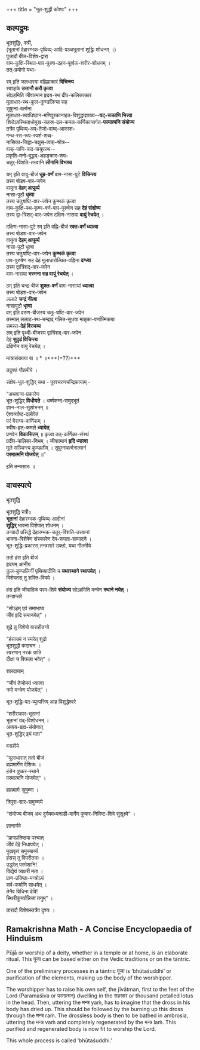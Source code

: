 +++
title = "भूत-शुद्धौ कोशाः"
+++

## कल्पद्रुमः
भूतशुद्धिः, स्त्री,  
(भूतानां देहारम्भक-पृथिव्य्-आदि-पञ्चभूतानां शुद्धिः शोधनम् ।)  
पूजादौ बीज-विशेष-द्वारा  
वाम-कुक्षि-स्थित-पाप-पुरुष-दहन-पूर्व्वक-शरीर-शोधनम् ।  
तत्-प्रयोगो यथा-  

रम् इति जलधारया वह्निप्राकारं **विचिन्त्य**  
स्वाङ्के **उत्तानौ करौ कृत्वा**  
सोऽहमिति जीवात्मानं हृदय-स्थं दीप-कलिकाकारं  
मूलाधार-स्थ-कुल-कुण्डलिन्या सह  
सुषुम्ना-वर्त्मना  
मूलाधार-स्वाधिष्ठान-मणिपुरकानाहत-विशुद्धाज्ञाख्य--**षट्-चक्राणि भित्त्वा**  
शिरोऽवस्थिताधोमुख-सहस्र-दल-कमल-कर्णिकान्तर्गत-**परमात्मनि संयोज्य**  
तत्रैव पृथिव्य्-अप्-तेजो-वाय्व्-आकाश-  
गन्ध-रस-रूप-स्पर्श-शब्द-  
नासिका-जिह्वा-चक्षुस्-त्वक्-श्रोत्र--  
वाक्-पाणि-पाद-पायूपस्थ--  
प्रकृति-मनो-बुद्ध्य्-अहङ्कार-रूप-  
चतुर्-विंशति-तत्त्वानि **लीनानि विभाव्य**   

यम् इति वायु-बीजं **धूम्र-वर्णं** वाम-नासा-पुटे **विचिन्त्य**  
तस्य षोडष-वार-जपेन  
वायुना **देहम् आपूर्य्य**  
नासा-पुटौ **धृत्वा**  
तस्य चतुःषष्टि-वार-जपेन कुम्भकं कृत्वा  
वाम-कुक्षि-स्थ-कृष्ण-वर्ण-पाप-पुरुषेण सह **देहं संशोष्य**  
तस्य द्वा-त्रिंशद्-वार-जपेन दक्षिण-नासया **वायुं रेचयेत्** ।

दक्षिण-नासा-पुटे रम् इति वह्नि-बीजं **रक्त-वर्णं ध्यात्वा**  
तस्य षोडश-वार-जपेन  
वायुना **देहम् आपूर्य्य**  
नासा-पुटौ धृत्वा  
तस्य चतुःषष्टि-वार-जपेन **कुम्भकं कृत्वा**  
पाप-पुरुषेण सह देहं मूलाधारोत्थित-वह्निना **दग्ध्वा**  
तस्य द्वात्रिंशद्-वार-जपेन  
वाम-नासया **भस्मना सह वायुं रेचयेत्** । 

ठम् इति चन्द्र-बीजं **शुक्ल-वर्णं** वाम-नासायां **ध्यात्वा**  
तस्य षोडश-वार-जपेन  
ललाटे **चन्द्रं नीत्वा**  
नासापुटौ **धृत्वा**  
वम् इति वरुण-बीजस्य चतुः-षष्टि-वार-जपेन  
तस्माल् ललाट-स्थ-चन्द्राद् गलित-सुधया मातृका-वर्णात्मिकया  
समस्त-**देहं विरचय्य**  
लम् इति पृथ्वी-बीजस्य द्वात्रिंशद्-वार-जपेन  
देहं **सुदृढं विचिन्त्य**  
दक्षिणेन वायुं रेचयेत् ।  

<div class="js_include" url="/AgamaH/AryaH/hinduism/AchAraH/kriyAH/angAni/articles/bhUta-shuddhiH_gautamIye/"  newLevelForH1="5" includeTitle="false"> </div>  


मात्रासंख्यया वा ॥ * ॥+++(=??)+++

तदुक्तं गौतमीये ।



संक्षेप-भूत-शुद्धिर् यथा - पुरश्चरणचन्द्रिकायाम् -

“अथवान्य-प्रकारेण  
भूत-शुद्धिर् **विधीयते** ।
धर्म्मकन्द-समुद्भूतं  
ज्ञान-नाल-सुशोभनम् ॥  
ऐश्वर्य्याष्ट-दलोपेतं  
परं वैराग्य-कर्णिकम् ।  
स्वीय-हृत्-कमले **ध्यायेत्**  
प्रणवेन **विकासितम्** ॥
कृत्वा तत्-कर्णिका-संस्थं  
प्रदीप-कलिका-निभम् ।
जीवात्मानं **हृदि ध्यात्वा**  
मूले सञ्चिन्त्य कुण्डलीम् ।
सुषुम्नावर्त्मनात्मानं  
**परमात्मनि योजयेत्** ॥”

इति तन्त्रसारः ॥

## वाचस्पत्ये

भूतशुद्धि

भूतशुद्धि स्त्री०  
**भूतानां** देहारम्भक-पृथिव्य्-आदीनां  
**शुद्धिर्** भावना विशेषात् शोधनम् ।  
तन्त्रादौ प्रसिद्धे देहारम्भक-चतुर्-विंशति-तत्त्वानां  
भावना-विशेषेण संस्कारेण देव-रूपता-सम्पादने ।  
भूत-शुद्धि-प्रकारस् तन्त्रसारे उक्तो, यथा गौतमीये 

<div class="js_include" url="/AgamaH/AryaH/hinduism/AchAraH/kriyAH/angAni/articles/bhUta-shuddhiH_gautamIye/"  newLevelForH1="5" includeTitle="false"> </div>  


ततो हंस इति बीजं  
हृदयम् आनीय  
कुल-कुण्डलिनीं पृथिव्यादीनि च **यथास्थाने स्थापयेत्** ।  
विशेषतस् तु शक्ति-विषये । 

हंस इति जीवादिकं परम-शिवे **संयोज्य**
सोऽहमिति मन्त्रेण **स्थाने नयेत्** ।  
तन्त्रान्तरे  

“सोऽहम् एवं समाभाष्य  
जीवं हृदि समानयेत्” । 

शूद्रे तु विशेषो वाराहीतन्त्रे  

“हंसाख्यं न स्मरेत् शुद्रो  
भूतशुद्धौ कदाचन ।  
स्वरणान् नरकं याति  
दीक्षा च विफला भवेत्” । 

शारदायाम्  

“जीवं तेजोमयं ध्यात्वा  
नमो मन्त्रेण योजयेत्” । 

भूत-शुद्धि-पद-व्युत्पत्तिम् आह विशुद्धेश्वरे  

“शरीराकार-भूतानां  
भूतानां यद्-विशोधनम् ।  
अव्यय-ब्रह्म-संयोगात्  
भूत-शुद्धिर् इयं मता” 

वराहीये

“मूलाधारात् ततो बीजं  
ब्रह्ममार्गेण देशिकः ।  
हंसेन पुष्कर-स्थाने  
परमात्मनि योजयेत्” । 

ब्रह्ममार्गः सुषुम्णा ।

त्रिपुरा-सार-समुच्चये  

“संयोज्य बीजम् अथ दुर्गममध्यनाडी-मार्गेण पुष्कर-निविष्ट-शिवे सुसूक्ष्मे” ।  

ज्ञानार्णवे  

“प्राणप्रतिष्ठया पश्चात्  
जीवं देहे निधापयेत् ।  
मुखवृत्तं समुच्चार्य्य  
हंसस् तु विपरीतकः ।  
उद्धरेत् परमेशानि!  
विद्येयं त्र्यक्षरी मता ।  
प्राण-प्रतिष्ठा-मन्त्रोऽयं  
सर्व-कर्माणि साधयेत् ।  
तेनैव विधिना देवि!  
स्थिरीकुर्य्यान्निजां तनुम्” । 

तारादौ विशेषस्तत्रैव दृश्यः ।

## Ramakrishna Math - A Concise Encyclopaedia of Hinduism

Pūjā or worship of a deity, whether in a temple or at home, is an elaborate ritual. This पूजा can be based either on the Vedic traditions or on the tāntric.

One of the preliminary processes in a tāntric पूजा is ‘bhūtaśuddhi’ or purification of the elements, making up the body of the worshipper.

The worshipper has to raise his own self, the jīvātman, first to the feet of the Lord (Paramaśiva or परमात्मन्) dwelling in the सहस्रार or thousand petalled lotus in the head. Then, uttering the मन्त्र yaṁ, has to imagine that the dross in his body has dried up. This should be followed by the burning up this dross through the मन्त्र raṁ. The drossless body is then to be bathed in ambrosia, uttering the मन्त्र vaṁ and completely regenerated by the मन्त्र laṁ. This purified and regenerated body is now fit to worship the Lord.

This whole process is called ‘bhūtaśuddhi.’

